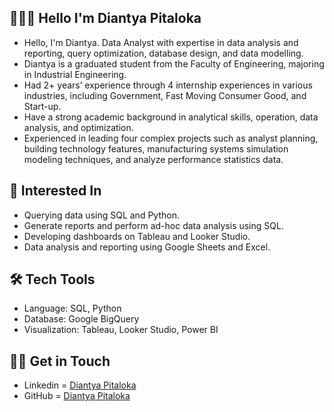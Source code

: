 ## 🙋🏻‍♀️ Hello I'm Diantya Pitaloka
- Hello, I'm Diantya. Data Analyst with expertise in data analysis and reporting, query optimization, database design, and data modelling.
- Diantya is a graduated student from the Faculty of Engineering, majoring in Industrial Engineering.
- Had 2+ years’ experience through 4 internship experiences in various industries, including Government, Fast Moving Consumer Good, and Start-up.
- Have a strong academic background in analytical skills, operation, data analysis, and optimization.
- Experienced in leading four complex projects such as analyst planning, building technology features, manufacturing systems simulation modeling techniques, and analyze performance statistics data.

## 🌱 Interested In
- Querying data using SQL and Python.
- Generate reports and perform ad-hoc data analysis using SQL.
- Developing dashboards on Tableau and Looker Studio.
- Data analysis and reporting using Google Sheets and Excel.

## 🛠️ Tech Tools
- Language: SQL, Python
- Database: Google BigQuery
- Visualization: Tableau, Looker Studio, Power BI

## 👋🏻 Get in Touch
- Linkedin   = [Diantya Pitaloka](https://www.linkedin.com/in/diantyapitaloka/)
- GitHub     = [Diantya Pitaloka](https://github.com/diantyapitaloka)
